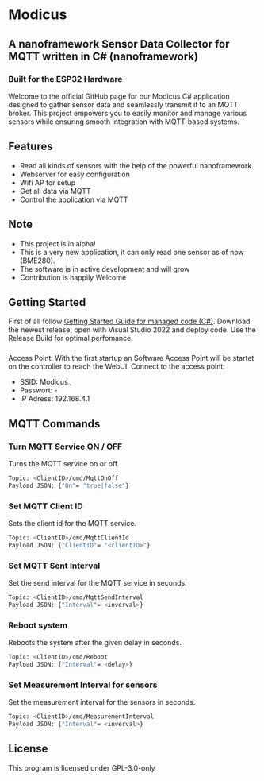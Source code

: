 # Modicus
## A nanoframework Sensor Data Collector for MQTT written in C# (nanoframework)
### Built for the ESP32 Hardware

Welcome to the official GitHub page for our Modicus C# application designed to gather sensor data and seamlessly transmit it to an MQTT broker. This project empowers you to easily monitor and manage various sensors while ensuring smooth integration with MQTT-based systems.

## Features

- Read all kinds of sensors with the help of the powerful nanoframework
- Webserver for easy configuration
- Wifi AP for setup
- Get all data via MQTT
- Control the application via MQTT

## Note
- This project is in alpha!
- This is a very new application, it can only read one sensor as of now (BME280). 
- The software is in active development and will grow
- Contribution is happily Welcome

## Getting Started 
First of all follow [Getting Started Guide for managed code (C#)](https://docs.nanoframework.net/content/getting-started-guides/getting-started-managed.html).
Download the newest release, open with Visual Studio 2022 and deploy code. Use the Release Build for optimal perfomance.

###
Access Point: With the first startup an Software Access Point will be startet on the controller to reach the WebUI. 
Connect to the access point:
 - SSID: Modicus_<MAC Address>
 - Passwort: -
 - IP Adress: 192.168.4.1
## MQTT Commands

### Turn MQTT Service ON / OFF
Turns the MQTT service on or off.
```sh
Topic: <ClientID>/cmd/MqttOnOff
Payload JSON: {"On"= "true|false"}
```

### Set MQTT Client ID
Sets the client id for the MQTT service.
```sh
Topic: <ClientID>/cmd/MqttClientId
Payload JSON: {"ClientID"= "<clientID>"}
```
### Set MQTT Sent Interval 
Set the send interval for the MQTT service in seconds.
```sh
Topic: <ClientID>/cmd/MqttSendInterval
Payload JSON: {"Interval"= <inverval>}
```

### Reboot system
Reboots the system after the given delay in seconds.
```sh
Topic: <ClientID>/cmd/Reboot
Payload JSON: {"Interval"= <delay>}
```

### Set Measurement Interval for sensors
Set the measurement interval for the sensors in seconds.
```sh
Topic: <ClientID>/cmd/MeasurementInterval
Payload JSON: {"Interval"= <inverval>}
```

## License
This program is licensed under GPL-3.0-only

